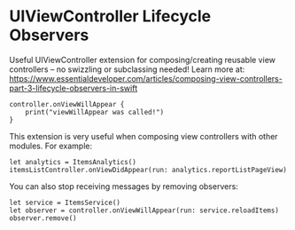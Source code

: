 # UIViewController Lifecycle Observers

Useful UIViewController extension for composing/creating reusable view controllers – no swizzling or subclassing needed! Learn more at: https://www.essentialdeveloper.com/articles/composing-view-controllers-part-3-lifecycle-observers-in-swift 

```
controller.onViewWillAppear {
    print("viewWillAppear was called!")
}
```

This extension is very useful when composing view controllers with other modules. For example:

```
let analytics = ItemsAnalytics()
itemsListController.onViewDidAppear(run: analytics.reportListPageView)
```

You can also stop receiving messages by removing observers:

```
let service = ItemsService()
let observer = controller.onViewWillAppear(run: service.reloadItems)
observer.remove()
```
